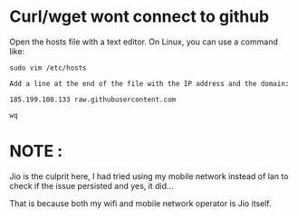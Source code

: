 # Curl/wget wont connect to github


Open the hosts file with a text editor. On Linux, you can use a command like:


`sudo vim /etc/hosts`

`Add a line at the end of the file with the IP address and the domain:`

`185.199.108.133 raw.githubusercontent.com`

`wq`


# NOTE : 

Jio is the culprit here, I had tried using my mobile network instead of lan to check if the issue persisted and yes, it did...

That is because both my wifi and mobile network operator is Jio itself.
